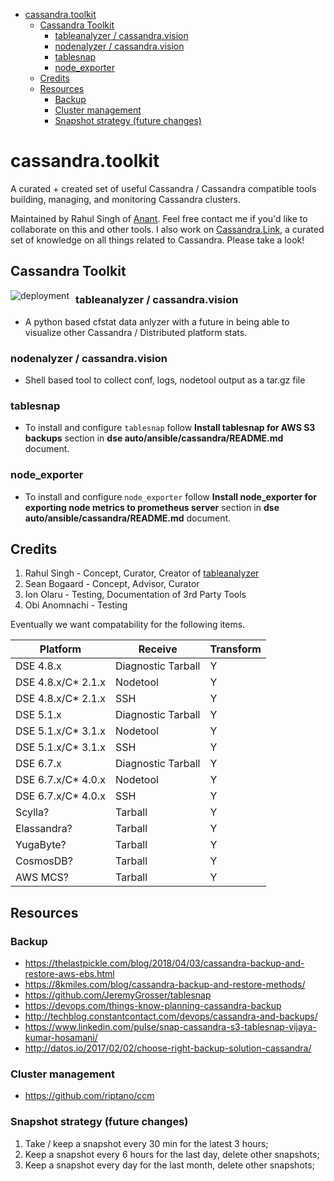 - [cassandra.toolkit](#cassandratoolkit)
    - [Cassandra Toolkit](#cassandra-toolkit)
        - [tableanalyzer / cassandra.vision](#tableanalyzer--cassandravision)
        - [nodenalyzer / cassandra.vision](#nodenalyzer--cassandravision)
        - [tablesnap](#tablesnap)
        - [node_exporter](#node_exporter)
    - [Credits](#credits)
    - [Resources](#resources)
        - [Backup](#backup)
        - [Cluster management](#cluster-management)
        - [Snapshot strategy (future changes)](#snapshot-strategy-future-changes)

# cassandra.toolkit
A curated + created set of useful Cassandra / Cassandra compatible tools building, managing, and monitoring Cassandra clusters.

Maintained by Rahul Singh of [Anant](http://anant.us). Feel free contact me if you'd like to collaborate on this and other tools. I also work on [Cassandra.Link](http://cassandra.link), a curated set of knowledge on all things related to Cassandra. Please take a look!

## Cassandra Toolkit

<img src="https://github.com/Anant/cassandra.toolkit/blob/master/deployment.png"
     alt="deployment"
     style="float: left; margin-right: 10px;" />

### tableanalyzer / cassandra.vision
- A python based cfstat data anlyzer with a future in being able to visualize other Cassandra / Distributed platform stats. 

### nodenalyzer / cassandra.vision
- Shell based tool to collect conf, logs, nodetool output as a tar.gz file  

### tablesnap
- To install and configure `tablesnap` follow **Install tablesnap for AWS S3 backups** section in **dse
auto/ansible/cassandra/README.md** document.

### node_exporter
- To install and configure `node_exporter` follow **Install node_exporter for exporting node metrics to prometheus server** section in **dse
auto/ansible/cassandra/README.md** document.


## Credits

1. Rahul Singh - Concept, Curator, Creator of [tableanalyzer](TableAnalyzer) 
2. Sean Bogaard - Concept, Advisor, Curator 
3. Ion Olaru - Testing, Documentation of 3rd Party Tools
4. Obi Anomnachi - Testing

Eventually we want compatability for the following items. 

| Platform           | Receive            | Transform |
| ------------------ | ------------------ | --------- |
| DSE 4.8.x          | Diagnostic Tarball | Y         |
| DSE 4.8.x/C* 2.1.x | Nodetool           | Y         |
| DSE 4.8.x/C* 2.1.x | SSH                | Y         |
| DSE 5.1.x          | Diagnostic Tarball | Y         |
| DSE 5.1.x/C* 3.1.x | Nodetool           | Y         |
| DSE 5.1.x/C* 3.1.x | SSH                | Y         |
| DSE 6.7.x          | Diagnostic Tarball | Y         |
| DSE 6.7.x/C* 4.0.x | Nodetool           | Y         |
| DSE 6.7.x/C* 4.0.x | SSH                | Y         |
| Scylla?            | Tarball            | Y         |
| Elassandra?        | Tarball            | Y         |
| YugaByte?          | Tarball            | Y         |
| CosmosDB?          | Tarball            | Y         |
| AWS MCS?           | Tarball            | Y         |

## Resources

### Backup 
- https://thelastpickle.com/blog/2018/04/03/cassandra-backup-and-restore-aws-ebs.html
- https://8kmiles.com/blog/cassandra-backup-and-restore-methods/
- https://github.com/JeremyGrosser/tablesnap
- https://devops.com/things-know-planning-cassandra-backup
- http://techblog.constantcontact.com/devops/cassandra-and-backups/
- https://www.linkedin.com/pulse/snap-cassandra-s3-tablesnap-vijaya-kumar-hosamani/
- http://datos.io/2017/02/02/choose-right-backup-solution-cassandra/

### Cluster management
- https://github.com/riptano/ccm

### Snapshot strategy (future changes)

1. Take / keep a snapshot every 30 min for the latest 3 hours;
2. Keep a snapshot every 6 hours for the last day, delete other snapshots;
3. Keep a snapshot every day for the last month, delete other snapshots;

